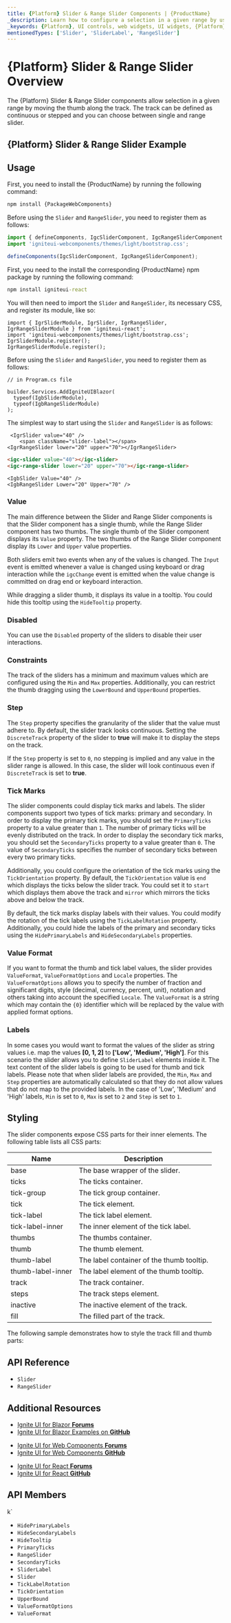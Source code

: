 ```yaml
---
title: {Platform} Slider & Range Slider Components | {ProductName}
_description: Learn how to configure a selection in a given range by using the thumb track with {Platform} Slider & Range Slider part of {ProductName}. Choose between single and range slider.
_keywords: {Platform}, UI controls, web widgets, UI widgets, {Platform} Slider Components, Infragistics
mentionedTypes: ['Slider', 'SliderLabel', 'RangeSlider']
---
```


# {Platform} Slider & Range Slider Overview

The {Platform} Slider & Range Slider components allow selection in a given range by moving the thumb along the track. The track can be defined as continuous or stepped and you can choose between single and range slider.

## {Platform} Slider & Range Slider Example

<code-view style="height: 200px"
           data-demos-base-url="{environment:dvDemosBaseUrl}"
           iframe-src="{environment:dvDemosBaseUrl}/inputs/slider-overview"
           alt="{Platform} Slider Example"
           github-src="inputs/slider/overview">
</code-view>

## Usage

<!-- WebComponents -->
First, you need to install the {ProductName} by running the following command:

```cmd
npm install {PackageWebComponents}
```

Before using the `Slider` and `RangeSlider`, you need to register them as follows:

```ts
import { defineComponents, IgcSliderComponent, IgcRangeSliderComponent } from "igniteui-webcomponents";
import 'igniteui-webcomponents/themes/light/bootstrap.css';

defineComponents(IgcSliderComponent, IgcRangeSliderComponent);
```
<!-- end: WebComponents -->

<!-- React -->
First, you need to the install the corresponding {ProductName} npm package by running the following command:

```cmd
npm install igniteui-react
```

You will then need to import the `Slider` and `RangeSlider`, its necessary CSS, and register its module, like so:

```tsx
import { IgrSliderModule, IgrSlider, IgrRangeSlider, IgrRangeSliderModule } from 'igniteui-react';
import 'igniteui-webcomponents/themes/light/bootstrap.css';
IgrSliderModule.register();
IgrRangeSliderModule.register();
```
<!-- end: React -->

<!-- Blazor -->
Before using the `Slider` and `RangeSlider`, you need to register them as follows:


```razor
// in Program.cs file

builder.Services.AddIgniteUIBlazor(
  typeof(IgbSliderModule),
  typeof(IgbRangeSliderModule)
);
```

<!-- end: Blazor -->

The simplest way to start using the `Slider` and `RangeSlider` is as follows:

```tsx
 <IgrSlider value="40" />
    <span className="slider-label"></span>
<IgrRangeSlider lower="20" upper="70"></IgrRangeSlider>
```

```html
<igc-slider value="40"></igc-slider>
<igc-range-slider lower="20" upper="70"></igc-range-slider>
```

```razor
<IgbSlider Value="40" />
<IgbRangeSlider Lower="20" Upper="70" />
```

### Value

The main difference between the Slider and Range Slider components is that the Slider component has a single thumb, while the Range Slider component has two thumbs. The single thumb of the Slider component displays its `Value` property. The two thumbs of the Range Slider component display its `Lower` and `Upper` value properties.

Both sliders emit two events when any of the values is changed. The `Input` event is emitted whenever a value is changed using keyboard or drag interaction while the `igcChange` event is emitted when the value change is committed on drag end or keyboard interaction.

<code-view style="height: 250px"
           data-demos-base-url="{environment:dvDemosBaseUrl}"
           iframe-src="{environment:dvDemosBaseUrl}/inputs/slider-value"
           alt="{Platform} Slider Value Example"
           github-src="inputs/slider/value">
</code-view>

While dragging a slider thumb, it displays its value in a tooltip. You could hide this tooltip using the `HideTooltip` property.

### Disabled

You can use the `Disabled` property of the sliders to disable their user interactions.

<code-view style="height: 120px"
           data-demos-base-url="{environment:dvDemosBaseUrl}"
           iframe-src="{environment:dvDemosBaseUrl}/inputs/slider-disabled"
           alt="{Platform} Slider Disabled Example"
           github-src="inputs/slider/disabled">
</code-view>

### Constraints

The track of the sliders has a minimum and maximum values which are configured using the `Min` and `Max` properties. Additionally, you can restrict the thumb dragging using the `LowerBound` and `UpperBound` properties.

<code-view style="height: 120px"
           data-demos-base-url="{environment:dvDemosBaseUrl}"
           iframe-src="{environment:dvDemosBaseUrl}/inputs/slider-constraints"
           alt="{Platform} Slider Constraints Example"
           github-src="inputs/slider/constraints">
</code-view>

### Step

The `Step` property specifies the granularity of the slider that the value must adhere to. By default, the slider track looks continuous. Setting the `DiscreteTrack` property of the slider to **true** will make it to display the steps on the track.

<code-view style="height: 120px"
           data-demos-base-url="{environment:dvDemosBaseUrl}"
           iframe-src="{environment:dvDemosBaseUrl}/inputs/slider-discrete"
           alt="{Platform} Slider Discrete Track Example"
           github-src="inputs/slider/discrete">
</code-view>

If the `Step` property is set to `0`, no stepping is implied and any value in the slider range is allowed. In this case, the slider will look continuous even if `DiscreteTrack` is set to **true**.

### Tick Marks

The slider components could display tick marks and labels. The slider components support two types of tick marks: primary and secondary. In order to display the primary tick marks, you should set the `PrimaryTicks` property to a value greater than `1`. The number of primary ticks will be evenly distributed on the track. In order to display the secondary tick marks, you should set the `SecondaryTicks` property to a value greater than `0`. The value of `SecondaryTicks` specifies the number of secondary ticks between every two primary ticks.

<code-view style="height: 150px"
           data-demos-base-url="{environment:dvDemosBaseUrl}"
           iframe-src="{environment:dvDemosBaseUrl}/inputs/slider-ticks"
           alt="{Platform} Slider Tick Marks Example"
           github-src="inputs/slider/ticks">
</code-view>

Additionally, you could configure the orientation of the tick marks using the `TickOrientation` property. By default, the `TickOrientation` value is `end` which displays the ticks below the slider track. You could set it to `start` which displays them above the track and `mirror` which mirrors the ticks above and below the track.

By default, the tick marks display labels with their values. You could modify the rotation of the tick labels using the `TickLabelRotation` property. Additionally, you could hide the labels of the primary and secondary ticks using the `HidePrimaryLabels` and `HideSecondaryLabels` properties.

<code-view style="height: 150px"
           data-demos-base-url="{environment:dvDemosBaseUrl}"
           iframe-src="{environment:dvDemosBaseUrl}/inputs/slider-tick-labels"
           alt="{Platform} Slider Tick Mark Labels Example"
           github-src="inputs/slider/tick-labels">
</code-view>

### Value Format

If you want to format the thumb and tick label values, the slider provides `ValueFormat`, `ValueFormatOptions` and `Locale` properties. Тhe `ValueFormatOptions` allows you to specify the number of fraction and significant digits, style (decimal, currency, percent, unit), notation and others taking into account the specified `Locale`. The `ValueFormat` is a string which may contain the `{0}` identifier which will be replaced by the value with applied format options.

<code-view style="height: 230px"
           data-demos-base-url="{environment:dvDemosBaseUrl}"
           iframe-src="{environment:dvDemosBaseUrl}/inputs/slider-value-format"
           alt="{Platform} Slider Value Format Example"
           github-src="inputs/slider/value-format">
</code-view>

### Labels

In some cases you would want to format the values of the slider as string values i.e. map the values **[0, 1, 2]** to **['Low', 'Medium', 'High']**. For this scenario the slider allows you to define `SliderLabel` elements inside it. The text content of the slider labels is going to be used for thumb and tick labels. Please note that when slider labels are provided, the `Min`, `Max` and `Step` properties are automatically calculated so that they do not allow values that do not map to the provided labels. In the case of 'Low', 'Medium' and 'High' labels, `Min` is set to `0`, `Max` is set to `2` and `Step` is set to `1`.

<code-view style="height: 150px"
           data-demos-base-url="{environment:dvDemosBaseUrl}"
           iframe-src="{environment:dvDemosBaseUrl}/inputs/slider-labels"
           alt="{Platform} Slider Labels Example"
           github-src="inputs/slider/labels">
</code-view>

## Styling

The slider components expose CSS parts for their inner elements. The following table lists all CSS parts:

|Name|Description|
|--|--|
| base | The base wrapper of the slider. |
| ticks | The ticks container. |
| tick-group | The tick group container. |
| tick | The tick element. |
| tick-label | The tick label element. |
| tick-label-inner | The inner element of the tick label. |
| thumbs | The thumbs container. |
| thumb | The thumb element. |
| thumb-label | The label container of the thumb tooltip. |
| thumb-label-inner | The label element of the thumb tooltip. |
| track | The track container. |
| steps | The track steps element. |
| inactive | The inactive element of the track. |
| fill | The filled part of the track. |

The following sample demonstrates how to style the track fill and thumb parts:

<code-view style="height: 120px"
           data-demos-base-url="{environment:dvDemosBaseUrl}"
           iframe-src="{environment:dvDemosBaseUrl}/inputs/slider-styling"
           alt="{Platform} Slider Styling Example"
           github-src="inputs/slider/styling">
</code-view>

<!-- WebComponents -->

## API Reference

* `Slider`
* `RangeSlider`

<!-- end: WebComponents -->

## Additional Resources

<!-- Blazor -->

* [Ignite UI for Blazor **Forums**](https://www.infragistics.com/community/forums/f/ignite-ui-for-blazor)
* [Ignite UI for Blazor Examples on **GitHub**](https://github.com/IgniteUI/igniteui-blazor-examples)

<!-- end: Blazor -->

<!-- WebComponents -->

* [Ignite UI for Web Components **Forums**](https://www.infragistics.com/community/forums/f/ignite-ui-for-web-components)
* [Ignite UI for Web Components **GitHub**](https://github.com/IgniteUI/igniteui-webcomponents)

<!-- end: WebComponents -->

<!-- React -->
* [Ignite UI for React **Forums**](https://www.infragistics.com/community/forums/f/ignite-ui-for-react)
* [Ignite UI for React **GitHub**](https://github.com/IgniteUI/igniteui-react)
<!-- end: React -->

 ## API Members
  k`
 - `HidePrimaryLabels`
 - `HideSecondaryLabels`
 - `HideTooltip`
 - `PrimaryTicks`
 - `RangeSlider`
 - `SecondaryTicks`
 - `SliderLabel`
 - `Slider`
 - `TickLabelRotation`
 - `TickOrientation`
 - `UpperBound`
 - `ValueFormatOptions`
 - `ValueFormat`